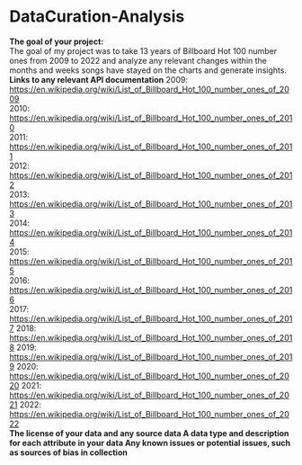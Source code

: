 # DataCuration-Analysis
**The goal of your project:**                                                                 
The goal of my project was to take 13 years of Billboard Hot 100 number ones from 2009 to 2022 and analyze any relevant changes within the months and weeks songs have stayed on the charts and generate insights.                                                                  
**Links to any relevant API documentation**                                                 2009: https://en.wikipedia.org/wiki/List_of_Billboard_Hot_100_number_ones_of_2009                        
2010: https://en.wikipedia.org/wiki/List_of_Billboard_Hot_100_number_ones_of_2010           
                                                                                       2011: https://en.wikipedia.org/wiki/List_of_Billboard_Hot_100_number_ones_of_2011          
                                                                                       2012: https://en.wikipedia.org/wiki/List_of_Billboard_Hot_100_number_ones_of_2012           
                                                                                        2013: https://en.wikipedia.org/wiki/List_of_Billboard_Hot_100_number_ones_of_2013           
                                                                                       2014: https://en.wikipedia.org/wiki/List_of_Billboard_Hot_100_number_ones_of_2014           
                                                                                       2015: https://en.wikipedia.org/wiki/List_of_Billboard_Hot_100_number_ones_of_2015                                                                
                                                                                       2016: https://en.wikipedia.org/wiki/List_of_Billboard_Hot_100_number_ones_of_2016                                                                 
                                                                                       2017: https://en.wikipedia.org/wiki/List_of_Billboard_Hot_100_number_ones_of_2017                                                                                                                                                        2018: https://en.wikipedia.org/wiki/List_of_Billboard_Hot_100_number_ones_of_2018                                                                                                                                                         2019: https://en.wikipedia.org/wiki/List_of_Billboard_Hot_100_number_ones_of_2019                                                                                                                                                           2020: https://en.wikipedia.org/wiki/List_of_Billboard_Hot_100_number_ones_of_2020                                                                                                                                                           2021: https://en.wikipedia.org/wiki/List_of_Billboard_Hot_100_number_ones_of_2021                                                                                                                                                            2022: https://en.wikipedia.org/wiki/List_of_Billboard_Hot_100_number_ones_of_2022              
**The license of your data and any source data
**A data type and description for each attribute in your data**
**Any known issues or potential issues, such as sources of bias in collection****
